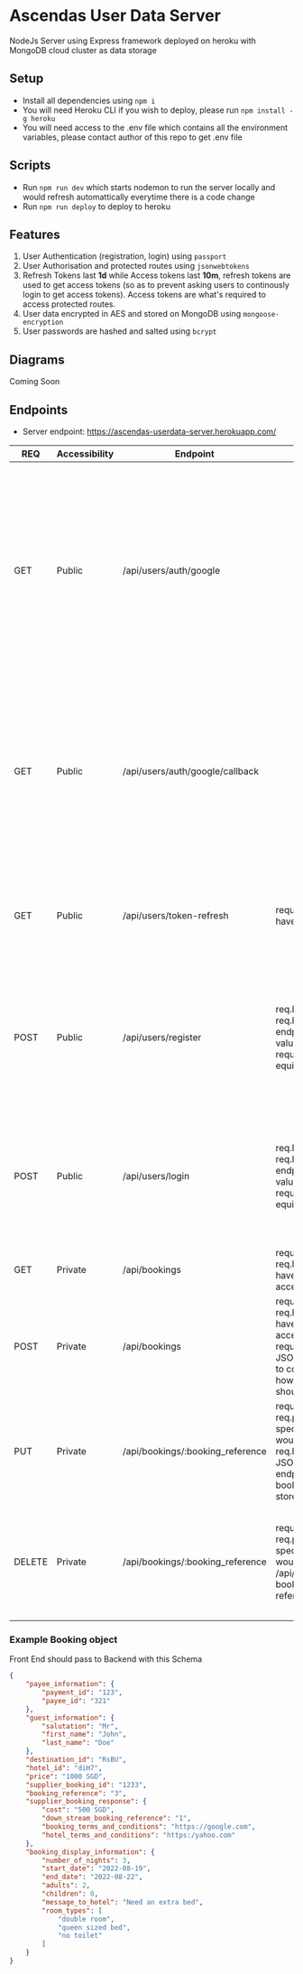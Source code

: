 # Ascendas User Data Server
NodeJs Server using Express framework deployed on heroku with MongoDB cloud cluster as data storage

## Setup
- Install all dependencies using `npm i`
- You will need Heroku CLI if you wish to deploy, please run `npm install -g heroku`
- You will need access to the .env file which contains all the environment variables, please contact author of this repo to get .env file


## Scripts
- Run `npm run dev` which starts nodemon to run the server locally and would refresh automattically everytime there is a code change
- Run `npm run deploy` to deploy to heroku

## Features
1) User Authentication (registration, login) using `passport`
2) User Authorisation and protected routes using `jsonwebtokens`
3) Refresh Tokens last **1d** while Access tokens last **10m**, refresh tokens are used to get access tokens (so as to prevent asking users to continously login to get access tokens). Access tokens are what's required to access protected routes. 
3) User data encrypted in AES and stored on MongoDB using `mongoose-encryption`
4) User passwords are hashed and salted using `bcrypt`

## Diagrams
Coming Soon

## Endpoints
- Server endpoint: https://ascendas-userdata-server.herokuapp.com/

| REQ    | Accessibility | Endpoint                         | Inputs                                                                                                                                                                                                                                | Returns                                                                                                                                                                           |
|--------|---------------|----------------------------------|---------------------------------------------------------------------------------------------------------------------------------------------------------------------------------------------------------------------------------------|-----------------------------------------------------------------------------------------------------------------------------------------------------------------------------------|
| GET    | Public        | /api/users/auth/google           |                                                                                                                                                                                                                                       | Redirects page to google OAuth sign in page. Upon successful sign up, redirects to another server endpoint to receive a JWT and findOrCreate user in db. FEATURE WORK IN PROGRESS |
| GET    | Public        | /api/users/auth/google/callback  |                                                                                                                                                                                                                                       | Returns user to frontend web page, generates JWT access token given in JSON of body, JWT refresh token given in httpcookie. User is either found or created in DB                 |
| GET    | Public        | /api/users/token-refresh         | require req.cookie('jwt') to have refresh token                                                                                                                                                                                       | Returns JSON with new access token valid for 10m for user to access protected routes                                                                                              |
| POST   | Public        | /api/users/register              | req.body.username, req.body.password. This endpoint requires two key value pairs to be filled up in request. username is equivalent to email.                                                                                         | Returns a Json object with JWT Access token that expires in 10m, a JWT Refresh token is also embedded in a http only cookie                                                       |
| POST   | Public        | /api/users/login                 | req.body.username, req.body.password. This endpoint requires two key value pairs to be filled up in request. username is equivalent to email.                                                                                         | Returns a Json object with JWT Access token that expires in 10m, a JWT Refresh token is also embedded in a http only cookie                                                       |
| GET    | Private       | /api/bookings                    | requires req.header.Authorization to have a JWT Access Token to access user specific bookings                                                                                                                                         | JSON array of user bookings                                                                                                                                                       |
| POST   | Private       | /api/bookings                    | requires req.headers.Authorization to have a JWT Access Token to access user specific bookings. require req.body to have raw JSON of booking object. refer to code snippet below to see how booking object schema should be submitted | returns JSON of new booking                                                                                                                                                       |
| PUT    | Private       | /api/bookings/:booking_reference | requires req.params.booking_reference, specify which booking you would like to update. requires req.body to be filled with full JSON booking object. This endpoint replaces the entire booking object currently stored in DB.         | returns JSON of updated booking                                                                                                                                                   |
| DELETE | Private       | /api/bookings/:booking_reference | requires req.params.booking_reference, specify which booking you would like to update. eg. /api/bookings/1 will delete booking with booking reference 1                                                                               | returns successful deletion message in JSON format. Booking object is deleted from DB                                                                                             |





### Example Booking object 
Front End should pass to Backend with this Schema
```json
{
    "payee_information": {
        "payment_id": "123",
        "payee_id": "321"
    },
    "guest_information": {
        "salutation": "Mr",
        "first_name": "John",
        "last_name": "Doe"
    },
    "destination_id": "RsBU",
    "hotel_id": "diH7",
    "price": "1000 SGD",
    "supplier_booking_id": "1233",
    "booking_reference": "3",
    "supplier_booking_response": {
        "cost": "500 SGD",
        "down_stream_booking_reference": "1",
        "booking_terms_and_conditions": "https://google.com",
        "hotel_terms_and_conditions": "https:/yahoo.com"
    },
    "booking_display_information": {
        "number_of_nights": 3,
        "start_date": "2022-08-19",
        "end_date": "2022-08-22",
        "adults": 2,
        "children": 0,
        "message_to_hotel": "Need an extra bed",
        "room_types": [
            "double room",
            "queen sized bed",
            "no toilet"
        ]
    }
}
```